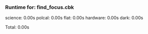 <h3>Runtime for: find_focus.cbk           </h3>

  science: 0.00s  polcal: 0.00s  flat: 0.00s  hardware: 0.00s  dark: 0.00s

  Total: 0.00s